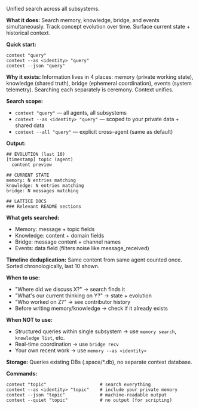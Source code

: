 Unified search across all subsystems.

**What it does:**
Search memory, knowledge, bridge, and events simultaneously. Track concept evolution over time. Surface current state + historical context.

**Quick start:**
```
context "query"
context --as <identity> "query"
context --json "query"
```

**Why it exists:**
Information lives in 4 places: memory (private working state), knowledge (shared truth), bridge (ephemeral coordination), events (system telemetry). Searching each separately is ceremony. Context unifies.

**Search scope:**
- `context "query"` — all agents, all subsystems
- `context --as <identity> "query"` — scoped to your private data + shared data
- `context --all "query"` — explicit cross-agent (same as default)

**Output:**
```
## EVOLUTION (last 10)
[timestamp] topic (agent)
  content preview

## CURRENT STATE
memory: N entries matching
knowledge: N entries matching  
bridge: N messages matching

## LATTICE DOCS
### Relevant README sections
```

**What gets searched:**
- Memory: message + topic fields
- Knowledge: content + domain fields  
- Bridge: message content + channel names
- Events: data field (filters noise like message_received)

**Timeline deduplication:**
Same content from same agent counted once. Sorted chronologically, last 10 shown.

**When to use:**
- "Where did we discuss X?" → search finds it
- "What's our current thinking on Y?" → state + evolution
- "Who worked on Z?" → see contributor history
- Before writing memory/knowledge → check if it already exists

**When NOT to use:**
- Structured queries within single subsystem → use `memory search`, `knowledge list`, etc.
- Real-time coordination → use `bridge recv`
- Your own recent work → use `memory --as <identity>`

**Storage:** Queries existing DBs (.space/*.db), no separate context database.

**Commands:**
```
context "topic"                    # search everything
context --as <identity> "topic"    # include your private memory
context --json "topic"             # machine-readable output
context --quiet "topic"            # no output (for scripting)
```

